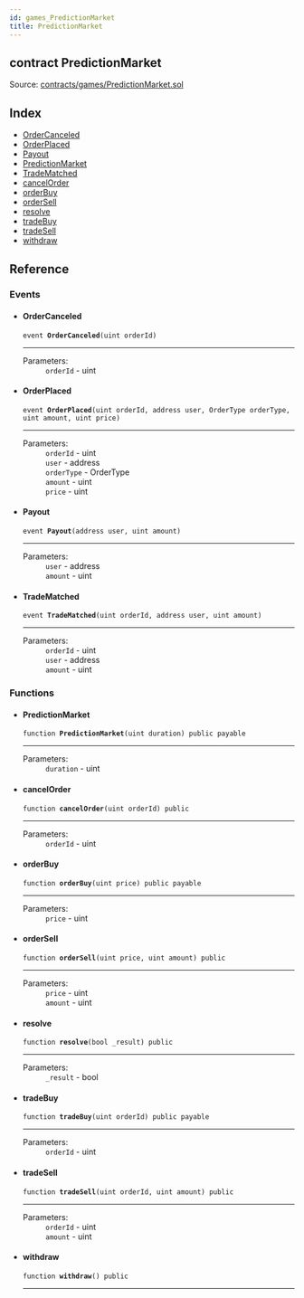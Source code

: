```yaml
---
id: games_PredictionMarket
title: PredictionMarket
---
```


<div class="contract-doc"><div class="contract"><h2 class="contract-header"><span class="contract-kind">contract</span> PredictionMarket</h2><div class="source">Source: <a href="https://github.com/FriendlyUser/solidity-smart-contracts//blob/v0.2.0/contracts/games/PredictionMarket.sol" target="_blank">contracts/games/PredictionMarket.sol</a></div></div><div class="index"><h2>Index</h2><ul><li><a href="games_PredictionMarket.html#OrderCanceled">OrderCanceled</a></li><li><a href="games_PredictionMarket.html#OrderPlaced">OrderPlaced</a></li><li><a href="games_PredictionMarket.html#Payout">Payout</a></li><li><a href="games_PredictionMarket.html#PredictionMarket">PredictionMarket</a></li><li><a href="games_PredictionMarket.html#TradeMatched">TradeMatched</a></li><li><a href="games_PredictionMarket.html#cancelOrder">cancelOrder</a></li><li><a href="games_PredictionMarket.html#orderBuy">orderBuy</a></li><li><a href="games_PredictionMarket.html#orderSell">orderSell</a></li><li><a href="games_PredictionMarket.html#resolve">resolve</a></li><li><a href="games_PredictionMarket.html#tradeBuy">tradeBuy</a></li><li><a href="games_PredictionMarket.html#tradeSell">tradeSell</a></li><li><a href="games_PredictionMarket.html#withdraw">withdraw</a></li></ul></div><div class="reference"><h2>Reference</h2><div class="events"><h3>Events</h3><ul><li><div class="item event"><span id="OrderCanceled" class="anchor-marker"></span><h4 class="name">OrderCanceled</h4><div class="body"><code class="signature">event <strong>OrderCanceled</strong><span>(uint orderId) </span></code><hr/><dl><dt><span class="label-parameters">Parameters:</span></dt><dd><div><code>orderId</code> - uint</div></dd></dl></div></div></li><li><div class="item event"><span id="OrderPlaced" class="anchor-marker"></span><h4 class="name">OrderPlaced</h4><div class="body"><code class="signature">event <strong>OrderPlaced</strong><span>(uint orderId, address user, OrderType orderType, uint amount, uint price) </span></code><hr/><dl><dt><span class="label-parameters">Parameters:</span></dt><dd><div><code>orderId</code> - uint</div><div><code>user</code> - address</div><div><code>orderType</code> - OrderType</div><div><code>amount</code> - uint</div><div><code>price</code> - uint</div></dd></dl></div></div></li><li><div class="item event"><span id="Payout" class="anchor-marker"></span><h4 class="name">Payout</h4><div class="body"><code class="signature">event <strong>Payout</strong><span>(address user, uint amount) </span></code><hr/><dl><dt><span class="label-parameters">Parameters:</span></dt><dd><div><code>user</code> - address</div><div><code>amount</code> - uint</div></dd></dl></div></div></li><li><div class="item event"><span id="TradeMatched" class="anchor-marker"></span><h4 class="name">TradeMatched</h4><div class="body"><code class="signature">event <strong>TradeMatched</strong><span>(uint orderId, address user, uint amount) </span></code><hr/><dl><dt><span class="label-parameters">Parameters:</span></dt><dd><div><code>orderId</code> - uint</div><div><code>user</code> - address</div><div><code>amount</code> - uint</div></dd></dl></div></div></li></ul></div><div class="functions"><h3>Functions</h3><ul><li><div class="item function"><span id="PredictionMarket" class="anchor-marker"></span><h4 class="name">PredictionMarket</h4><div class="body"><code class="signature">function <strong>PredictionMarket</strong><span>(uint duration) </span><span>public </span><span>payable </span></code><hr/><dl><dt><span class="label-parameters">Parameters:</span></dt><dd><div><code>duration</code> - uint</div></dd></dl></div></div></li><li><div class="item function"><span id="cancelOrder" class="anchor-marker"></span><h4 class="name">cancelOrder</h4><div class="body"><code class="signature">function <strong>cancelOrder</strong><span>(uint orderId) </span><span>public </span></code><hr/><dl><dt><span class="label-parameters">Parameters:</span></dt><dd><div><code>orderId</code> - uint</div></dd></dl></div></div></li><li><div class="item function"><span id="orderBuy" class="anchor-marker"></span><h4 class="name">orderBuy</h4><div class="body"><code class="signature">function <strong>orderBuy</strong><span>(uint price) </span><span>public </span><span>payable </span></code><hr/><dl><dt><span class="label-parameters">Parameters:</span></dt><dd><div><code>price</code> - uint</div></dd></dl></div></div></li><li><div class="item function"><span id="orderSell" class="anchor-marker"></span><h4 class="name">orderSell</h4><div class="body"><code class="signature">function <strong>orderSell</strong><span>(uint price, uint amount) </span><span>public </span></code><hr/><dl><dt><span class="label-parameters">Parameters:</span></dt><dd><div><code>price</code> - uint</div><div><code>amount</code> - uint</div></dd></dl></div></div></li><li><div class="item function"><span id="resolve" class="anchor-marker"></span><h4 class="name">resolve</h4><div class="body"><code class="signature">function <strong>resolve</strong><span>(bool _result) </span><span>public </span></code><hr/><dl><dt><span class="label-parameters">Parameters:</span></dt><dd><div><code>_result</code> - bool</div></dd></dl></div></div></li><li><div class="item function"><span id="tradeBuy" class="anchor-marker"></span><h4 class="name">tradeBuy</h4><div class="body"><code class="signature">function <strong>tradeBuy</strong><span>(uint orderId) </span><span>public </span><span>payable </span></code><hr/><dl><dt><span class="label-parameters">Parameters:</span></dt><dd><div><code>orderId</code> - uint</div></dd></dl></div></div></li><li><div class="item function"><span id="tradeSell" class="anchor-marker"></span><h4 class="name">tradeSell</h4><div class="body"><code class="signature">function <strong>tradeSell</strong><span>(uint orderId, uint amount) </span><span>public </span></code><hr/><dl><dt><span class="label-parameters">Parameters:</span></dt><dd><div><code>orderId</code> - uint</div><div><code>amount</code> - uint</div></dd></dl></div></div></li><li><div class="item function"><span id="withdraw" class="anchor-marker"></span><h4 class="name">withdraw</h4><div class="body"><code class="signature">function <strong>withdraw</strong><span>() </span><span>public </span></code><hr/></div></div></li></ul></div></div></div>
